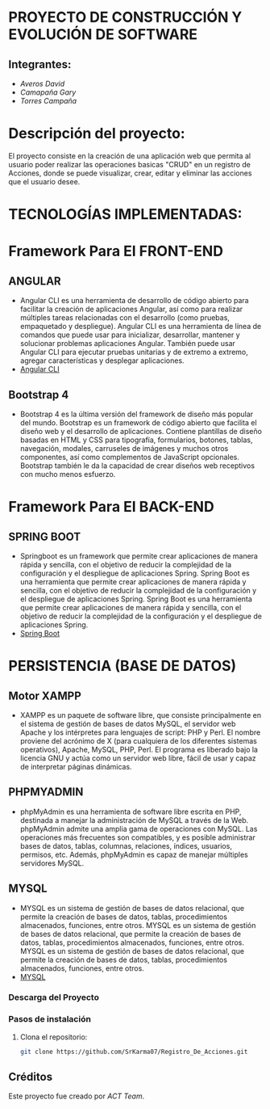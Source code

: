 # PROYECTO DE CONSTRUCCIÓN Y EVOLUCIÓN DE SOFTWARE

## Integrantes:
- *Averos David*
- *Camapaña Gary*
- *Torres Campaña*

# Descripción del proyecto:
El proyecto consiste en la creación de una aplicación web que permita al usuario poder realizar las operaciones basicas "CRUD" en un registro de Acciones, donde se puede visualizar, crear, editar y eliminar las acciones que el usuario desee.


# TECNOLOGÍAS IMPLEMENTADAS:

# Framework Para El FRONT-END
## ANGULAR
- Angular CLI es una herramienta de desarrollo de código abierto para facilitar la creación de aplicaciones Angular, así como para realizar múltiples tareas relacionadas con el desarrollo (como pruebas, empaquetado y despliegue). Angular CLI es una herramienta de línea de comandos que puede usar para inicializar, desarrollar, mantener y solucionar problemas aplicaciones Angular. También puede usar Angular CLI para ejecutar pruebas unitarias y de extremo a extremo, agregar características y desplegar aplicaciones.
- [Angular CLI](https://cli.angular.io/)
## Bootstrap 4
- Bootstrap 4 es la última versión del framework de diseño más popular del mundo. Bootstrap es un framework de código abierto que facilita el diseño web y el desarrollo de aplicaciones. Contiene plantillas de diseño basadas en HTML y CSS para tipografía, formularios, botones, tablas, navegación, modales, carruseles de imágenes y muchos otros componentes, así como complementos de JavaScript opcionales. Bootstrap también le da la capacidad de crear diseños web receptivos con mucho menos esfuerzo.

# Framework Para El BACK-END
## SPRING BOOT
- Springboot es un framework que permite crear aplicaciones de manera rápida y sencilla, con el objetivo de reducir la complejidad de la configuración y el despliegue de aplicaciones Spring. Spring Boot es una herramienta que permite crear aplicaciones de manera rápida y sencilla, con el objetivo de reducir la complejidad de la configuración y el despliegue de aplicaciones Spring. Spring Boot es una herramienta que permite crear aplicaciones de manera rápida y sencilla, con el objetivo de reducir la complejidad de la configuración y el despliegue de aplicaciones Spring.
- [Spring Boot](https://spring.io/projects/spring-boot)

# PERSISTENCIA (BASE DE DATOS)
## Motor XAMPP
- XAMPP es un paquete de software libre, que consiste principalmente en el sistema de gestión de bases de datos MySQL, el servidor web Apache y los intérpretes para lenguajes de script: PHP y Perl. El nombre proviene del acrónimo de X (para cualquiera de los diferentes sistemas operativos), Apache, MySQL, PHP, Perl. El programa es liberado bajo la licencia GNU y actúa como un servidor web libre, fácil de usar y capaz de interpretar páginas dinámicas.

## PHPMYADMIN
- phpMyAdmin es una herramienta de software libre escrita en PHP, destinada a manejar la administración de MySQL a través de la Web. phpMyAdmin admite una amplia gama de operaciones con MySQL. Las operaciones más frecuentes son compatibles, y es posible administrar bases de datos, tablas, columnas, relaciones, índices, usuarios, permisos, etc. Además, phpMyAdmin es capaz de manejar múltiples servidores MySQL.

## MYSQL
- MYSQL es un sistema de gestión de bases de datos relacional, que permite la creación de bases de datos, tablas, procedimientos almacenados, funciones, entre otros. MYSQL es un sistema de gestión de bases de datos relacional, que permite la creación de bases de datos, tablas, procedimientos almacenados, funciones, entre otros. MYSQL es un sistema de gestión de bases de datos relacional, que permite la creación de bases de datos, tablas, procedimientos almacenados, funciones, entre otros.
- [MYSQL](https://www.mysql.com/)

### Descarga del Proyecto
### Pasos de instalación

1. Clona el repositorio:

   ```bash
   git clone https://github.com/SrKarma07/Registro_De_Acciones.git

## Créditos

Este proyecto fue creado por *ACT Team*.
